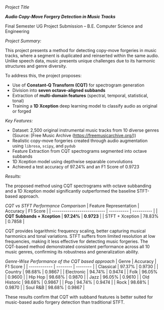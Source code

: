 *Project Title*

***Audio Copy-Move Forgery Detection in Music Tracks***

Final Semester UG Project Submission – B.E. Computer Science and Engineering

*Project Summary:*

This project presents a method for detecting copy-move forgeries in music tracks, where a segment is duplicated and reinserted within the same audio. Unlike speech data, music presents unique challenges due to its harmonic structures and genre diversity.

To address this, the project proposes:

- Use of **Constant-Q Transform (CQT)** for spectrogram generation  
- Division into **seven octave-aligned subbands**  
- Extraction of **multi-domain features** (spectral, temporal, statistical, tonal)  
- Training a **1D Xception** deep learning model to classify audio as original or forged

*Key Features:*

- Dataset: 2,500 original instrumental music tracks from 10 diverse genres (Source: [Free Music Archive (https://freemusicarchive.org/))
- Realistic copy-move forgeries created through audio augmentation using `librosa`, `scipy`, and `pydub`
- Feature Extraction from CQT spectrograms segmented into octave subbands
- 1D Xception model using depthwise separable convolutions
- Achieved a test accuracy of 97.24% and an F1 Score of 0.9723

*Results:*

The proposed method using CQT spectrograms with octave subbanding and a 1D Xception model significantly outperformed the baseline STFT-based approach.

*CQT vs STFT Performance Comparison*
| Feature Representation      | Accuracy   | F1 Score   |
| --------------------------- | ---------- | ---------- |
| **CQT Subbands + Xception** | **97.24%** | **0.9723** |
| STFT + Xception             | 78.83%     | 0.7858     |

CQT provides logarithmic frequency scaling, better capturing musical harmonics and tonal variations. STFT suffers from limited resolution at low frequencies, making it less effective for detecting music forgeries. The CQT-based method demonstrated consistent performance across all 10 music genres, confirming its robustness and generalization ability.

*Genre-Wise Performance of the CQT based approach*
| Genre        | Accuracy | F1 Score |
| ------------ | -------- | -------- |
| Classical    | 97.37%   | 0.9730   |
| Country      | 98.68%   | 0.9867   |
| Electronic   | 94.74%   | 0.9474   |
| Folk         | 96.05%   | 0.9600   |
| Hip Hop      | 98.68%   | 0.9870   |
| Jazz         | 96.05%   | 0.9610   |
| Old Historic | 98.68%   | 0.9867   |
| Pop          | 94.74%   | 0.9474   |
| Rock         | 98.68%   | 0.9870   |
| Soul R\&B    | 98.68%   | 0.9867   |

These results confirm that CQT with subband features is better suited for music-based audio forgery detection than traditional STFT.
